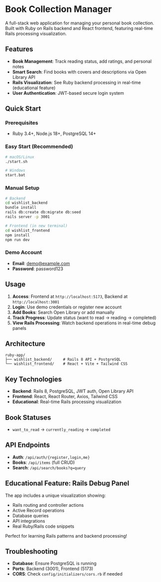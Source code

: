# Book Collection Manager

A full-stack web application for managing your personal book collection. Built with Ruby on Rails backend and React frontend, featuring real-time Rails processing visualization.

## Features

- **Book Management**: Track reading status, add ratings, and personal notes
- **Smart Search**: Find books with covers and descriptions via Open Library API
- **Rails Visualization**: See Ruby backend processing in real-time (educational feature)
- **User Authentication**: JWT-based secure login system

## Quick Start

### Prerequisites

- Ruby 3.4+, Node.js 18+, PostgreSQL 14+

### Easy Start (Recommended)

```bash
# macOS/Linux
./start.sh

# Windows
start.bat
```

### Manual Setup

```bash
# Backend
cd wishlist_backend
bundle install
rails db:create db:migrate db:seed
rails server -p 3001

# Frontend (in new terminal)
cd wishlist_frontend
npm install
npm run dev
```

### Demo Account

- **Email**: demo@example.com
- **Password**: password123

## Usage

1. **Access**: Frontend at `http://localhost:5173`, Backend at `http://localhost:3001`
2. **Login**: Use demo credentials or register new account
3. **Add Books**: Search Open Library or add manually
4. **Track Progress**: Update status (want to read → reading → completed)
5. **View Rails Processing**: Watch backend operations in real-time debug panels

## Architecture

```
ruby-app/
├── wishlist_backend/     # Rails 8 API + PostgreSQL
└── wishlist_frontend/    # React + Vite + Tailwind CSS
```

## Key Technologies

- **Backend**: Rails 8, PostgreSQL, JWT auth, Open Library API
- **Frontend**: React, React Router, Axios, Tailwind CSS
- **Educational**: Real-time Rails processing visualization

## Book Statuses

- `want_to_read` → `currently_reading` → `completed`

## API Endpoints

- **Auth**: `/api/auth/{register,login,me}`
- **Books**: `/api/items` (full CRUD)
- **Search**: `/api/search/books?q=query`

## Educational Feature: Rails Debug Panel

The app includes a unique visualization showing:

- Rails routing and controller actions
- Active Record operations
- Database queries
- API integrations
- Real Ruby/Rails code snippets

Perfect for learning Rails patterns and backend processing!

## Troubleshooting

- **Database**: Ensure PostgreSQL is running
- **Ports**: Backend (3001), Frontend (5173)
- **CORS**: Check `config/initializers/cors.rb` if needed
